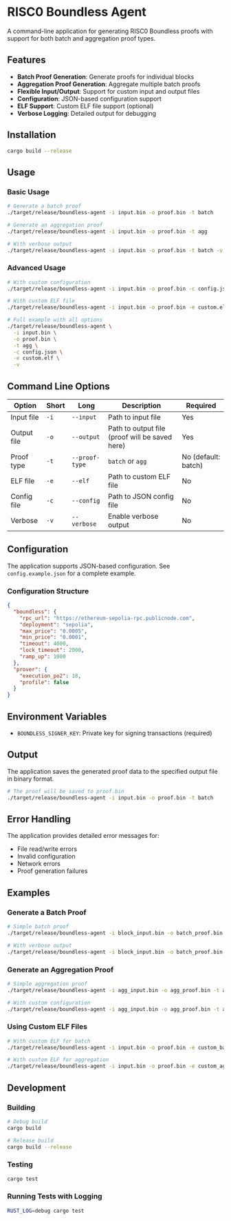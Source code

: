 # RISC0 Boundless Agent

A command-line application for generating RISC0 Boundless proofs with support for both batch and aggregation proof types.

## Features

- **Batch Proof Generation**: Generate proofs for individual blocks
- **Aggregation Proof Generation**: Aggregate multiple batch proofs
- **Flexible Input/Output**: Support for custom input and output files
- **Configuration**: JSON-based configuration support
- **ELF Support**: Custom ELF file support (optional)
- **Verbose Logging**: Detailed output for debugging

## Installation

```bash
cargo build --release
```

## Usage

### Basic Usage

```bash
# Generate a batch proof
./target/release/boundless-agent -i input.bin -o proof.bin -t batch

# Generate an aggregation proof
./target/release/boundless-agent -i input.bin -o proof.bin -t agg

# With verbose output
./target/release/boundless-agent -i input.bin -o proof.bin -t batch -v
```

### Advanced Usage

```bash
# With custom configuration
./target/release/boundless-agent -i input.bin -o proof.bin -c config.json -t batch

# With custom ELF file
./target/release/boundless-agent -i input.bin -o proof.bin -e custom.elf -t batch

# Full example with all options
./target/release/boundless-agent \
  -i input.bin \
  -o proof.bin \
  -t agg \
  -c config.json \
  -e custom.elf \
  -v
```

## Command Line Options

| Option | Short | Long | Description | Required |
|--------|-------|------|-------------|----------|
| Input file | `-i` | `--input` | Path to input file | Yes |
| Output file | `-o` | `--output` | Path to output file (proof will be saved here) | Yes |
| Proof type | `-t` | `--proof-type` | `batch` or `agg` | No (default: batch) |
| ELF file | `-e` | `--elf` | Path to custom ELF file | No |
| Config file | `-c` | `--config` | Path to JSON config file | No |
| Verbose | `-v` | `--verbose` | Enable verbose output | No |

## Configuration

The application supports JSON-based configuration. See `config.example.json` for a complete example.

### Configuration Structure

```json
{
  "boundless": {
    "rpc_url": "https://ethereum-sepolia-rpc.publicnode.com",
    "deployment": "sepolia",
    "max_price": "0.0005",
    "min_price": "0.0001",
    "timeout": 4000,
    "lock_timeout": 2000,
    "ramp_up": 1000
  },
  "prover": {
    "execution_po2": 18,
    "profile": false
  }
}
```

## Environment Variables

- `BOUNDLESS_SIGNER_KEY`: Private key for signing transactions (required)

## Output

The application saves the generated proof data to the specified output file in binary format.

```bash
# The proof will be saved to proof.bin
./target/release/boundless-agent -i input.bin -o proof.bin -t batch
```

## Error Handling

The application provides detailed error messages for:
- File read/write errors
- Invalid configuration
- Network errors
- Proof generation failures

## Examples

### Generate a Batch Proof

```bash
# Simple batch proof
./target/release/boundless-agent -i block_input.bin -o batch_proof.bin -t batch

# With verbose output
./target/release/boundless-agent -i block_input.bin -o batch_proof.bin -t batch -v
```

### Generate an Aggregation Proof

```bash
# Simple aggregation proof
./target/release/boundless-agent -i agg_input.bin -o agg_proof.bin -t agg

# With custom configuration
./target/release/boundless-agent -i agg_input.bin -o agg_proof.bin -t agg -c my_config.json
```

### Using Custom ELF Files

```bash
# With custom ELF for batch
./target/release/boundless-agent -i input.bin -o proof.bin -e custom_batch.elf -t batch

# With custom ELF for aggregation
./target/release/boundless-agent -i input.bin -o proof.bin -e custom_agg.elf -t agg
```

## Development

### Building

```bash
# Debug build
cargo build

# Release build
cargo build --release
```

### Testing

```bash
cargo test
```

### Running Tests with Logging

```bash
RUST_LOG=debug cargo test
``` 